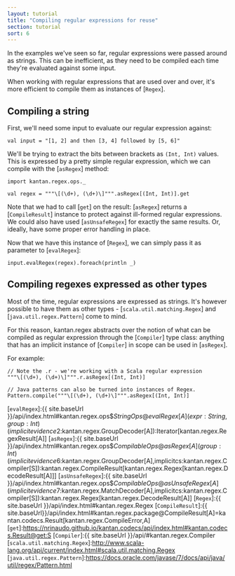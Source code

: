 ```yaml
---
layout: tutorial
title: "Compiling regular expressions for reuse"
section: tutorial
sort: 6
---
```

In the examples we've seen so far, regular expressions were passed around as strings. This can be inefficient, as they
need to be compiled each time they're evaluated against some input.

When working with regular expressions that are used over and over, it's more efficient to compile them as instances
of [`Regex`].

## Compiling a string

First, we'll need some input to evaluate our regular expression against:

```tut:silent
val input = "[1, 2] and then [3, 4] followed by [5, 6]"
```

We'll be trying to extract the bits between brackets as `(Int, Int)` values. This is expressed by a pretty simple
regular expression, which we can compile with the [`asRegex`] method:

```tut:silent
import kantan.regex.ops._

val regex = """\[(\d+), (\d+)\]""".asRegex[(Int, Int)].get
```

Note that we had to call [`get`] on the result: [`asRegex`] returns a [`CompileResult`] instance to protect against
ill-formed regular expressions. We could also have used [`asUnsafeRegex`] for exactly the same results. Or, ideally,
have some proper error handling in place.

Now that we have this instance of [`Regex`], we can simply pass it as parameter to [`evalRegex`]:

```tut
input.evalRegex(regex).foreach(println _)
```

## Compiling regexes expressed as other types

Most of the time, regular expressions are expressed as strings. It's however possible to have them as other types -
[`scala.util.matching.Regex`] and [`java.util.regex.Pattern`] come to mind.

For this reason, kantan.regex abstracts over the notion of what can be compiled as regular expression through the
[`Compiler`] type class: anything that has an implicit instance of [`Compiler`] in scope can be used in [`asRegex`].

For example:

```tut:silent
// Note the .r - we're working with a Scala regular expression
"""\[(\d+), (\d+)\]""".r.asRegex[(Int, Int)]

// Java patterns can also be turned into instances of Regex.
Pattern.compile("""\[(\d+), (\d+)\]""".asRegex[(Int, Int)]
```


[`evalRegex`]:{{ site.baseUrl }}/api/index.html#kantan.regex.ops$$StringOps@evalRegex[A](expr:String,group:Int)(implicitevidence$2:kantan.regex.GroupDecoder[A]):Iterator[kantan.regex.RegexResult[A]]
[`asRegex`]:{{ site.baseUrl }}/api/index.html#kantan.regex.ops$$CompilableOps@asRegex[A](group:Int)(implicitevidence$6:kantan.regex.GroupDecoder[A],implicitcs:kantan.regex.Compiler[S]):kantan.regex.CompileResult[kantan.regex.Regex[kantan.regex.DecodeResult[A]]]
[`asUnsafeRegex`]:{{ site.baseUrl }}/api/index.html#kantan.regex.ops$$CompilableOps@asUnsafeRegex[A](implicitevidence$7:kantan.regex.MatchDecoder[A],implicitcs:kantan.regex.Compiler[S]):kantan.regex.Regex[kantan.regex.DecodeResult[A]]
[`Regex`]:{{ site.baseUrl }}/api/index.html#kantan.regex.Regex
[`CompileResult`]:{{ site.baseUrl}}/api/index.html#kantan.regex.package@CompileResult[A]=kantan.codecs.Result[kantan.regex.CompileError,A]
[`get`]:https://nrinaudo.github.io/kantan.codecs/api/index.html#kantan.codecs.Result@get:S
[`Compiler`]:{{ site.baseUrl }}/api/#kantan.regex.Compiler
[`scala.util.matching.Regex`]:http://www.scala-lang.org/api/current/index.html#scala.util.matching.Regex
[`java.util.regex.Pattern`]:https://docs.oracle.com/javase/7/docs/api/java/util/regex/Pattern.html